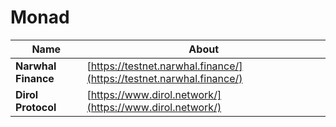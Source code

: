 # Monad

| Name                | About                                                                |
| ------------------- | -------------------------------------------------------------------- |
| **Narwhal Finance** | [https://testnet.narwhal.finance/](https://testnet.narwhal.finance/) |
| **Dirol Protocol**  | [https://www.dirol.network/](https://www.dirol.network/)             |
